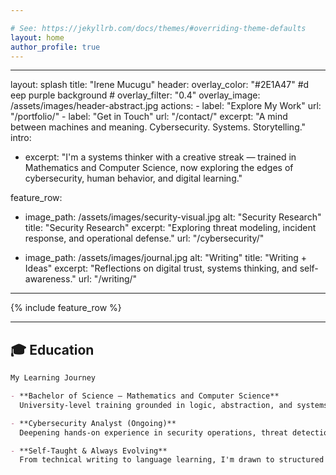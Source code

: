 ```yaml
---

# See: https://jekyllrb.com/docs/themes/#overriding-theme-defaults
layout: home
author_profile: true
---
```

---
layout: splash
title: "Irene Mucugu"
header:
  overlay_color: "#2E1A47"  #d eep purple background #
  overlay_filter: "0.4"
  overlay_image: /assets/images/header-abstract.jpg
  actions:
    - label: "Explore My Work"
      url: "/portfolio/"
    - label: "Get in Touch"
      url: "/contact/"
excerpt: "A mind between machines and meaning. Cybersecurity. Systems. Storytelling."
intro:
  - excerpt: "I'm a systems thinker with a creative streak — trained in Mathematics and Computer Science, now exploring the edges of cybersecurity, human behavior, and digital learning."

feature_row:
  - image_path: /assets/images/security-visual.jpg
    alt: "Security Research"
    title: "Security Research"
    excerpt: "Exploring threat modeling, incident response, and operational defense."
    url: "/cybersecurity/"
    
  - image_path: /assets/images/journal.jpg
    alt: "Writing"
    title: "Writing + Ideas"
    excerpt: "Reflections on digital trust, systems thinking, and self-awareness."
    url: "/writing/"
---

{% include feature_row %}

---

## 🎓 Education

```markdown
My Learning Journey

- **Bachelor of Science – Mathematics and Computer Science**  
  University-level training grounded in logic, abstraction, and systems thinking.

- **Cybersecurity Analyst (Ongoing)**  
  Deepening hands-on experience in security operations, threat detection, and cloud defense.

- **Self-Taught & Always Evolving**  
  From technical writing to language learning, I'm drawn to structured thinking and creative communication.
